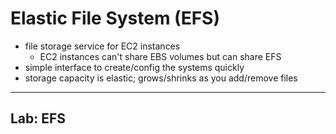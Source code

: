 # Elastic File System (EFS)

- file storage service for EC2 instances
  - EC2 instances can't share EBS volumes but can share EFS
- simple interface to create/config the systems quickly
- storage capacity is elastic; grows/shrinks as you add/remove files

-----

## Lab: EFS